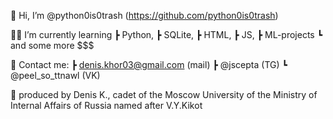 👋 Hi, I’m @python0is0trash (https://github.com/python0is0trash)

👨‍💻 I’m currently learning
  ┣ Python,
  ┣ SQLite,
  ┣ HTML,
  ┣ JS,
  ┣ ML-projects
  ┗ and some more $$$

🔗 Contact me:
  ┣ denis.khor03@gmail.com (mail)
  ┣ @jscepta (TG)
  ┗ @peel_so_ttnawl (VK)

🔴 produced by Denis K., cadet of the Moscow University of the Ministry of Internal Affairs of Russia named after V.Y.Kikot
